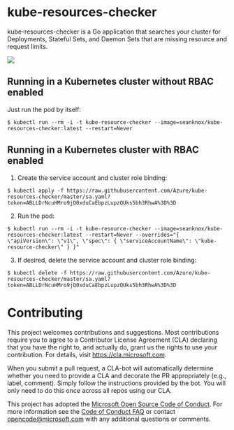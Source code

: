 # kube-resources-checker

kube-resources-checker is a Go application that searches your cluster for Deployments, Stateful Sets, and Daemon Sets that are missing resource and request limits.

![](https://user-images.githubusercontent.com/1231630/44505638-5a2c0500-a657-11e8-8bf1-1766d69fa2ff.png)

## Running in a Kubernetes cluster without RBAC enabled

Just run the pod by itself:

```
$ kubectl run --rm -i -t kube-resource-checker --image=seanknox/kube-resources-checker:latest --restart=Never
```

## Running in a Kubernetes cluster with RBAC enabled
1. Create the service account and cluster role binding:

```
$ kubectl apply -f https://raw.githubusercontent.com/Azure/kube-resources-checker/master/sa.yaml?token=ABLLDrNcuHMro9jQ0xduCaEbpzLupzQUks5bh3RhwA%3D%3D
```

2. Run the pod:

```
$ kubectl run --rm -i -t kube-resource-checker --image=seanknox/kube-resources-checker:latest --restart=Never --overrides="{ \"apiVersion\": \"v1\", \"spec\": { \"serviceAccountName\": \"kube-resource-checker\" } }"
```

3. If desired, delete the service account and cluster role binding:

```
$ kubectl delete -f https://raw.githubusercontent.com/Azure/kube-resources-checker/master/sa.yaml?token=ABLLDrNcuHMro9jQ0xduCaEbpzLupzQUks5bh3RhwA%3D%3D
```


# Contributing

This project welcomes contributions and suggestions.  Most contributions require you to agree to a
Contributor License Agreement (CLA) declaring that you have the right to, and actually do, grant us
the rights to use your contribution. For details, visit https://cla.microsoft.com.

When you submit a pull request, a CLA-bot will automatically determine whether you need to provide
a CLA and decorate the PR appropriately (e.g., label, comment). Simply follow the instructions
provided by the bot. You will only need to do this once across all repos using our CLA.

This project has adopted the [Microsoft Open Source Code of Conduct](https://opensource.microsoft.com/codeofconduct/).
For more information see the [Code of Conduct FAQ](https://opensource.microsoft.com/codeofconduct/faq/) or
contact [opencode@microsoft.com](mailto:opencode@microsoft.com) with any additional questions or comments.

